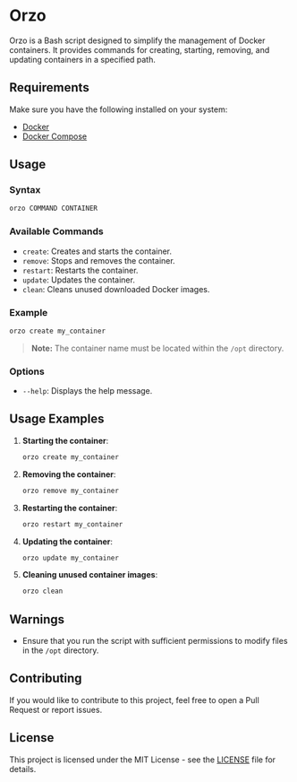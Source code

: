 # Orzo

Orzo is a Bash script designed to simplify the management of Docker containers. It provides commands for creating, starting, removing, and updating containers in a specified path.

## Requirements

Make sure you have the following installed on your system:

- [Docker](https://www.docker.com/get-started)
- [Docker Compose](https://docs.docker.com/compose/install/)

## Usage

### Syntax

```bash
orzo COMMAND CONTAINER
```

### Available Commands

- `create`: Creates and starts the container.
- `remove`: Stops and removes the container.
- `restart`: Restarts the container.
- `update`: Updates the container.
- `clean`: Cleans unused downloaded Docker images.

### Example

```bash
orzo create my_container 
```

> **Note:** The container name must be located within the `/opt` directory.

### Options

- `--help`: Displays the help message.

## Usage Examples

1. **Starting the container**:

   ```bash
   orzo create my_container 
   ```

2. **Removing the container**:

   ```bash
   orzo remove my_container
   ```

3. **Restarting the container**:

   ```bash
   orzo restart my_container
   ```

4. **Updating the container**:

   ```bash
   orzo update my_container
   ```

5. **Cleaning unused container images**:

   ```bash
   orzo clean
   ```

## Warnings

- Ensure that you run the script with sufficient permissions to modify files in the `/opt` directory.

## Contributing

If you would like to contribute to this project, feel free to open a Pull Request or report issues.

## License

This project is licensed under the MIT License - see the [LICENSE](LICENSE) file for details.
